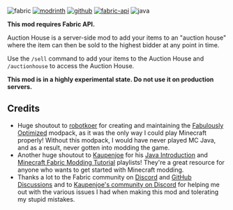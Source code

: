 ![fabric](https://cdn.jsdelivr.net/npm/@intergrav/devins-badges@3/assets/cozy/supported/fabric_vector.svg)
[![modrinth](https://cdn.jsdelivr.net/npm/@intergrav/devins-badges@3/assets/cozy/available/modrinth_vector.svg)](https://modrinth.com/mod/auction-house)
[![github](https://cdn.jsdelivr.net/npm/@intergrav/devins-badges@3/assets/cozy/available/github_vector.svg)](https://github.com/TechPro424/Auction-House)
[![fabric-api](https://cdn.jsdelivr.net/npm/@intergrav/devins-badges@3/assets/cozy/requires/fabric-api_vector.svg)](https://modrinth.com/mod/fabric-api)
![java](https://cdn.jsdelivr.net/npm/@intergrav/devins-badges@3/assets/cozy/built-with/java_vector.svg)
<!-- ![discord-plural](https://cdn.jsdelivr.net/npm/@intergrav/devins-badges@3/assets/cozy/social/discord-plural_vector.svg) -->

**This mod requires Fabric API.**

Auction House is a server-side mod to add your items to an "auction house" where the item can then be sold to the highest bidder at any point in time.

Use the `/sell` command to add your items to the Auction House and `/auctionhouse` to access the Auction House.



**This mod is in a highly experimental state. Do not use it on production servers.**


## Credits
 - Huge shoutout to [robotkoer](https://modrinth.com/user/robotkoer) for creating and maintaining the [Fabulously Optimized](https://modrinth.com/modpack/fabulously-optimized) modpack, as it was the only way I could play Minecraft properly! Without this modpack, I would have never played MC Java, and as a result, never gotten into modding the game.
 - Another huge shoutout to [Kaupenjoe](https://www.youtube.com/@ModdingByKaupenjoe/) for his [Java Introduction](https://www.youtube.com/playlist?list=PLKGarocXCE1FeXvEogpjz4SvHxF_FJRO6) and [Minecraft Fabric Modding Tutorial](https://www.youtube.com/playlist?list=PLKGarocXCE1EMYzuBUTYjHnFeBrRFbesk) playlists! They're a great resource for anyone who wants to get started with Minecraft modding.
 - Thanks a lot to the Fabric community on [Discord](https://discord.gg/v6v4pMv) and [GitHub Discussions](https://github.com/orgs/FabricMC/discussions) and to [Kaupenjoe's community on Discord](https://url.kaupenjoe.net/discord) for helping me out with the various issues I had when making this mod and tolerating my stupid mistakes. 

<!-- How to add new lines in Readme: https://stackoverflow.com/questions/24575680/new-lines-inside-paragraph-in-readme-md -->
